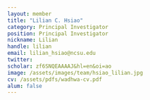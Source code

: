 ```yaml
---
layout: member
title: "Lilian C. Hsiao"
category: Principal Investigator
position: Principal Investigator
nickname: Lilian
handle: lilian
email: lilian_hsiao@ncsu.edu
twitter: 
scholar: zf6SNQEAAAAJ&hl=en&oi=ao
image: /assets/images/team/hsiao_lilian.jpg
cv: /assets/pdfs/wadhwa-cv.pdf
alum: false
---
```

<!-- Ever since I learnt classical mechanics in high school, I have been amazed by the awesome power of Newton's laws and how much of the world can be understood by using different versions of these physical laws.  -->
